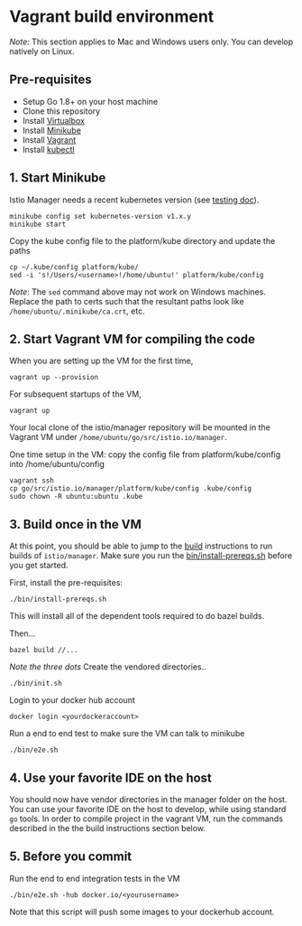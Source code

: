 
# Vagrant build environment

_Note:_ This section applies to Mac and Windows users only. You can develop natively on Linux.

## Pre-requisites ##

- Setup Go 1.8+ on your host machine
- Clone this repository
- Install [Virtualbox](https://github.com/kubernetes/minikube/releases)
- Install [Minikube](https://github.com/kubernetes/minikube/releases)
- Install [Vagrant](https://www.vagrantup.com/downloads.html)
- Install [kubectl](https://kubernetes.io/docs/user-guide/prereqs/)

## 1. Start Minikube

Istio Manager needs a recent kubernetes version (see [testing doc](testing.md)).

    minikube config set kubernetes-version v1.x.y
    minikube start

Copy the kube config file to the platform/kube directory and update the paths

    cp ~/.kube/config platform/kube/
    sed -i 's!/Users/<username>!/home/ubuntu!' platform/kube/config

_Note_: The `sed` command above may not work on Windows machines. Replace
the path to certs such that the resultant paths look like
`/home/ubuntu/.minikube/ca.crt`, etc.

## 2. Start Vagrant VM for compiling the code

When you are setting up the VM for the first time,

    vagrant up --provision

For subsequent startups of the VM,

    vagrant up

Your local clone of the istio/manager repository will be mounted in the
Vagrant VM under `/home/ubuntu/go/src/istio.io/manager`.

One time setup in the VM: copy the config file from platform/kube/config
into /home/ubuntu/config

    vagrant ssh
    cp go/src/istio.io/manager/platform/kube/config .kube/config
    sudo chown -R ubuntu:ubuntu .kube

## 3. Build once in the VM

At this point, you should be able to jump to the [build](./build.md) instructions to run builds of `istio/manager`. Make sure you run the [bin/install-prereqs.sh](../bin/install-prereqs.sh) before you get started.
    
First, install the pre-requisites:

    ./bin/install-prereqs.sh

This will install all of the dependent tools required to do bazel builds.

Then...

    bazel build //...

_Note the three dots_
Create the vendored directories..

    ./bin/init.sh

Login to your docker hub account

    docker login <yourdockeraccount>

Run a end to end test to make sure the VM can talk to minikube

    ./bin/e2e.sh

## 4. Use your favorite IDE on the host

You should now have vendor directories in the manager folder on the
host. You can use your favorite IDE on the host to develop, while using
standard `go` tools. In order to compile project in the vagrant VM, run the
commands described in the the build instructions section below.

## 5. Before you commit

Run the end to end integration tests in the VM

    ./bin/e2e.sh -hub docker.io/<yourusername>

Note that this script will push some images to your dockerhub account.
